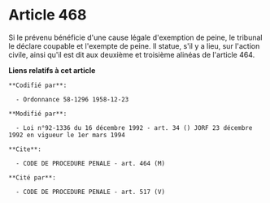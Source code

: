 # Article 468

Si le prévenu bénéficie d'une cause légale d'exemption de peine, le tribunal le déclare coupable et l'exempte de peine. Il
statue, s'il y a lieu, sur l'action civile, ainsi qu'il est dit aux deuxième et troisième alinéas de l'article 464.

**Liens relatifs à cet article**

	**Codifié par**:

	  - Ordonnance 58-1296 1958-12-23

	**Modifié par**:

	  - Loi n°92-1336 du 16 décembre 1992 - art. 34 () JORF 23 décembre 1992 en vigueur le 1er mars 1994

	**Cite**:

	  - CODE DE PROCEDURE PENALE - art. 464 (M)

	**Cité par**:

	  - CODE DE PROCEDURE PENALE - art. 517 (V)
